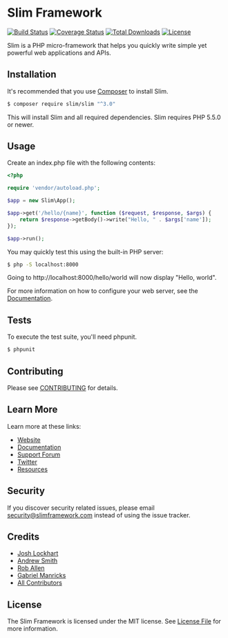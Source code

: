 # Slim Framework

[![Build Status](https://travis-ci.org/slimphp/Slim.svg?branch=3.x)](https://travis-ci.org/slimphp/Slim)
[![Coverage Status](https://coveralls.io/repos/github/slimphp/Slim/badge.svg?branch=3.x)](https://coveralls.io/github/slimphp/Slim?branch=3.x)
[![Total Downloads](https://poser.pugx.org/slim/slim/downloads)](https://packagist.org/packages/slim/slim)
[![License](https://poser.pugx.org/slim/slim/license)](https://packagist.org/packages/slim/slim)

Slim is a PHP micro-framework that helps you quickly write simple yet powerful web applications and APIs.

## Installation

It's recommended that you use [Composer](https://getcomposer.org/) to install Slim.

```bash
$ composer require slim/slim "^3.0"
```

This will install Slim and all required dependencies. Slim requires PHP 5.5.0 or newer.

## Usage

Create an index.php file with the following contents:

```php
<?php

require 'vendor/autoload.php';

$app = new Slim\App();

$app->get('/hello/{name}', function ($request, $response, $args) {
    return $response->getBody()->write("Hello, " . $args['name']);
});

$app->run();
```

You may quickly test this using the built-in PHP server:
```bash
$ php -S localhost:8000
```

Going to http://localhost:8000/hello/world will now display "Hello, world".

For more information on how to configure your web server, see the [Documentation](https://www.slimframework.com/docs/start/web-servers.html).

## Tests

To execute the test suite, you'll need phpunit.

```bash
$ phpunit
```

## Contributing

Please see [CONTRIBUTING](CONTRIBUTING.md) for details.

## Learn More

Learn more at these links:

- [Website](https://www.slimframework.com)
- [Documentation](https://www.slimframework.com/docs/start/installation.html)
- [Support Forum](http://discourse.slimframework.com)
- [Twitter](https://twitter.com/slimphp)
- [Resources](https://github.com/xssc/awesome-slim)

## Security

If you discover security related issues, please email security@slimframework.com instead of using the issue tracker.

## Credits

- [Josh Lockhart](https://github.com/codeguy)
- [Andrew Smith](https://github.com/silentworks)
- [Rob Allen](https://github.com/akrabat)
- [Gabriel Manricks](https://github.com/gmanricks)
- [All Contributors](../../contributors)

## License

The Slim Framework is licensed under the MIT license. See [License File](LICENSE.md) for more information.
